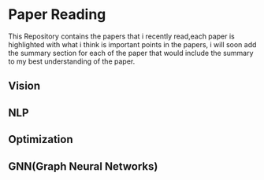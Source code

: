 # Paper Reading

This Repository contains the papers that i recently read,each paper is highlighted with what i think is important points in the papers, i will soon add the summary section for each of the paper that would include the summary to my best understanding of the paper.

## Vision



## NLP




## Optimization




## GNN(Graph Neural Networks)
